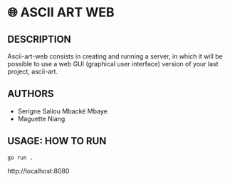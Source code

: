 #   🌐 ASCII ART WEB
##  DESCRIPTION
Ascii-art-web consists in creating and running a server, in which it will be possible to use a web GUI (graphical user interface) version of your last project, ascii-art.

##  AUTHORS
+   Serigne Saliou Mbacké Mbaye
+   Maguette Niang

##  USAGE: HOW TO RUN
```
go run .
```
http://localhost:8080
